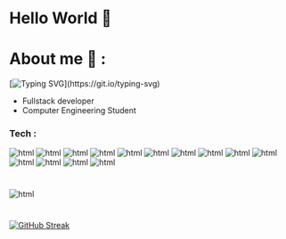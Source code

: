 # Hello World :wave:

# About me :loudspeaker: :
[![Typing SVG](https://readme-typing-svg.herokuapp.com?width=500&lines=My+name+is+Ibrahim+from+Taif+Saudi+Arabia%2C+;I+enjoy+coding+and+solving+problems.)](https://git.io/typing-svg)
- Fullstack developer
- Computer Engineering Student



### Tech :

![html](https://img.shields.io/badge/HTML5-E34F26?style=for-the-badge&logo=html5&logoColor=white)
![html](https://img.shields.io/badge/TypeScript-007ACC?style=for-the-badge&logo=typescript&logoColor=white)
![html](https://img.shields.io/badge/CSS3-1572B6?style=for-the-badge&logo=css3&logoColor=white)
![html](https://img.shields.io/badge/JavaScript-323330?style=for-the-badge&logo=javascript&logoColor=F7DF1E)
![html](https://img.shields.io/badge/Node.js-43853D?style=for-the-badge&logo=node.js&logoColor=white)
![html](https://img.shields.io/badge/Express.js-000000?style=for-the-badge&logo=express&logoColor=white)
![html](https://img.shields.io/badge/React-20232A?style=for-the-badge&logo=react&logoColor=61DAFB)
![html](https://img.shields.io/badge/Svelte-4A4A55?style=for-the-badge&logo=svelte&logoColor=FF3E00)
![html](https://img.shields.io/badge/MySQL-00000F?style=for-the-badge&logo=mysql&logoColor=white)
![html](https://img.shields.io/badge/firebase-ffca28?style=for-the-badge&logo=firebase&logoColor=black)
![html](https://img.shields.io/badge/PostgreSQL-316192?style=for-the-badge&logo=postgresql&logoColor=white)
![html](https://img.shields.io/badge/MongoDB-4EA94B?style=for-the-badge&logo=mongodb&logoColor=white)
![html](https://img.shields.io/badge/Figma-F24E1E?style=for-the-badge&logo=figma&logoColor=white)
![html](https://img.shields.io/badge/Dribbble-EA4C89?style=for-the-badge&logo=dribbble&logoColor=white)

#
![html](https://github-readme-stats.vercel.app/api/top-langs/?username=ibraKH)
#
[![GitHub Streak](http://github-readme-streak-stats.herokuapp.com?user=ibraKH&theme=tokyonight&hide_border=true&date_format=M%20j%5B%2C%20Y%5D)](https://git.io/streak-stats)


